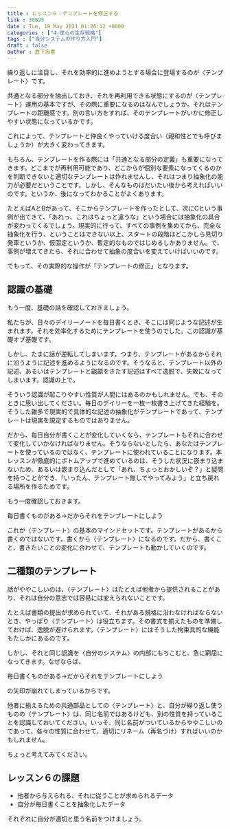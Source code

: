 ```yaml
---
title : レッスン６：テンプレートを修正する
link : 30695
date : Tue, 18 May 2021 01:26:12 +0000
categories : ["4-僕らの生存戦略"]
tags : ["自分システムの作り方入門"]
draft : false
author : 倉下忠憲
---
```


繰り返しに注目し、それを効率的に進めようとする場合に登場するのが〈テンプレート〉です。

共通となる部分を抽出しておき、それを再利用できる状態にするのが〈テンプレート〉運用の基本ですが、その際に重要になるのはなんでしょうか。それはテンプレートの距離感です。別の言い方をすれば、そのテンプレートがいかに修正しやすい状態になっているかです。

これによって、テンプレートと仲良くやっていける度合い（親和性とでも呼びましょうか）が大きく変わってきます。

もちろん、テンプレートを作る際には「共通となる部分の定義」も重要になってきます。どこまでが再利用可能であり、どこからが個別な要素になってくるのかを判断できないと適切なテンプレートは作れませんし、それはつまり抽象化の能力が必要だということです。しかし、そんなものはだいたい後から考えればいいのです。というか、後になってわかることがよくあります。

たとえばAとBがあって、そこからテンプレートを作ったとして、次にCという事例が出てきて、「あれっ、これはちょっと違うな」という場合には抽象化の具合が変わってくるでしょう。現実的に行って、すべての事例を集めてから、完全な抽象化を行う、ということはできない以上、スタートの段階はどこかしら見切り発車というか、仮固定というか、暫定的なものではじめるしかありません。で、事例が増えてきたら、それに合わせて抽象の度合いを変えていけばいいのです。

でもって、その実際的な操作が「テンプレートの修正」となります。

<h2>認識の基礎</h2>

もう一度、基礎の話を確認しておきましょう。

私たちが、日々のデイリーノートを毎日書くとき、そこには同じような記述が生まれます。それを効率化するためにテンプレートを使うのでした。この認識が基礎オブ基礎です。

しかし、たまに話が逆転してしまいます。つまり、テンプレートがあるからそれに沿うように記述を進めるようになるのです。そうなると、テンプレート以外の記述、あるいはテンプレートと齟齬をきたす記述はすべて逸脱で、失敗になってしまいます。認識の上で。

そういう認識が起こりやすい性質が人間にはあるのかもしれません。でも、そのときに思い出してください。毎日のデイリーを一枚一枚書き上げてきた経験を。そうした雑多で現実的で具体的な記述の抽象化がテンプレートであって、テンプレートは現実を規定するものではありません。

だから、毎日自分が書くことが変化していくなら、テンプレートもそれに合わせて変化していかなければなりません。そうならないとしたら、あなたはテンプレートを使っているのではなく、テンプレートに使われていることになります。本レッスンが徹底的にボトムアップで進めているのは、そうした状況に嵌まり込まないため、あるいは嵌まり込んだとして「あれ、ちょっとおかしいぞ？」と疑問を持つことができ、「いったん、テンプレート無しでやってみよう」と立ち戻れる場所を作るためです。

もう一度確認しておきます。

毎日書くものがある→だからそれをテンプレートにしよう

これが〈テンプレート〉の基本のマインドセットです。テンプレートがあるから書くのではないです。書くから〈テンプレート〉になるのです。だから、書くこと、書きたいことの変化に合わせて、テンプレートも動かしていくのです。

<h2>二種類のテンプレート</h2>

話がややこしいのは、〈テンプレート〉はたとえば他者から提供されることがあり、それは自分の意志では容易には変えられないことです。

たとえば書類の提出が求められていて、それがある規格に沿わなければならないとき、やっぱり〈テンプレート〉は役立ちます。その書式を揃えたものを準備しておけば、逸脱が避けられます。〈テンプレート〉にはそうした拘束具的な機能もたしかにあるのです。

しかし、それと同じ認識を〈自分のシステム〉の内部にもちこむと、急に窮屈になってきます。なぜならば、

毎日書くものがある→だからそれをテンプレートにしよう

の矢印が崩れてしまっているからです。

他者に揃えるための共通部品としての〈テンプレート〉と、自分が繰り返し使うものの〈テンプレート〉は、同じ名前ではあるけども、別の性質を持っていることを認識しておいてください。いっそ、同じ名前がついているからややこしいのであって、各々の性質に合わせて、適切にリネーム（再名づけ）すればいいのかもしれません。

ちょっと考えてみてください。

<h2>レッスン６の課題</h2>

<ul>
<li>他者から与えられる、それに従うことが求められるデータ</li>
<li>自分が毎日書くことを抽象化したデータ</li>
</ul>

それぞれに自分が適切と思う名前をつけましょう。